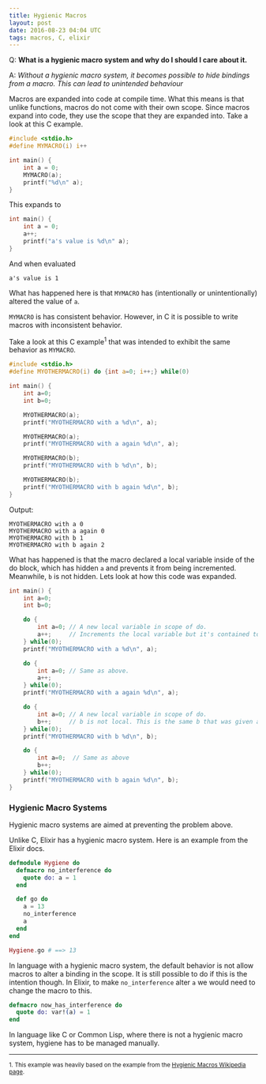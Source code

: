 ```yaml
---
title: Hygienic Macros
layout: post
date: 2016-08-23 04:04 UTC
tags: macros, C, elixir
---
```


Q: **What is a hygienic macro system and why do I should I care about it.**

A: _Without a hygienic macro system, it becomes possible to hide bindings from a macro. This can lead to unintended behaviour_

Macros are expanded into code at compile time. What this means is that unlike functions, macros do not come with their own scope. Since macros expand into code, they use the scope that they are expanded into. Take a look at this C example.

```c
#include <stdio.h>
#define MYMACRO(i) i++

int main() {
    int a = 0;
    MYMACRO(a);
    printf("%d\n" a);
}
```

This expands to

```c
int main() {
    int a = 0;
    a++;
    printf("a's value is %d\n" a);
}
```

And when evaluated

```
a's value is 1
```

What has happened here is that `MYMACRO` has (intentionally or unintentionally) altered the value of `a`.

`MYMACRO` is has consistent behavior. However, in C it is possible to write macros with inconsistent behavior.

Take a look at this C example<sup>1</sup> that was intended to exhibit the same behavior as `MYMACRO`.

```c
#include <stdio.h>
#define MYOTHERMACRO(i) do {int a=0; i++;} while(0)

int main() {
    int a=0;
    int b=0;

    MYOTHERMACRO(a);
    printf("MYOTHERMACRO with a %d\n", a);

    MYOTHERMACRO(a);
    printf("MYOTHERMACRO with a again %d\n", a);

    MYOTHERMACRO(b);
    printf("MYOTHERMACRO with b %d\n", b);

    MYOTHERMACRO(b);
    printf("MYOTHERMACRO with b again %d\n", b);
}
```

Output:

```console
MYOTHERMACRO with a 0
MYOTHERMACRO with a again 0
MYOTHERMACRO with b 1
MYOTHERMACRO with b again 2
```

What has happened is that the macro declared a local variable inside of the do block, which has hidden `a` and prevents it from being incremented. Meanwhile, `b` is not hidden. Lets look at how this code was expanded.

```c
int main() {
    int a=0;
    int b=0;

    do {
        int a=0; // A new local variable in scope of do.
        a++;     // Increments the local variable but it's contained to this scope.
    } while(0);
    printf("MYOTHERMACRO with a %d\n", a);

    do {
        int a=0; // Same as above.
        a++;
    } while(0);
    printf("MYOTHERMACRO with a again %d\n", a);

    do {
        int a=0; // A new local variable in scope of do.
        b++;     // b is not local. This is the same b that was given as an argument.
    } while(0);
    printf("MYOTHERMACRO with b %d\n", b);

    do {
        int a=0;  // Same as above
        b++;
    } while(0);
    printf("MYOTHERMACRO with b again %d\n", b);
}
```

### Hygienic Macro Systems

Hygienic macro systems are aimed at preventing the problem above.

Unlike C, Elixir has a hygienic macro system. Here is an example from the Elixir docs.

```elixir
defmodule Hygiene do
  defmacro no_interference do
    quote do: a = 1
  end

  def go do
    a = 13
    no_interference
    a
  end
end

Hygiene.go # ==> 13
```

In language with a hygienic macro system, the default behavior is not allow macros to alter a binding in the scope. It is still possible to do if this is the intention though. In Elixir, to make `no_interference` alter `a` we would need to change the macro to this.

```elixir
defmacro now_has_interference do
  quote do: var!(a) = 1
end
```

In language like C or Common Lisp, where there is not a hygienic macro system, hygiene has to be managed manually.

---

<sub>1. This example was heavily based on the example from the [Hygienic Macros Wikipedia page](https://en.wikipedia.org/wiki/Hygienic_macro#The_hygiene_problem).</sub>
